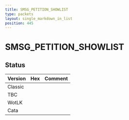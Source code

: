 ```yaml
---
title: SMSG_PETITION_SHOWLIST
type: packets
layout: single_markdown_in_list
position: 445
---
```


# SMSG_PETITION_SHOWLIST

## Status

Version | Hex | Comment
---------- | ---------- | ---------- 
Classic |  |  
TBC |  |  
WotLK |  |  
Cata |  |  
